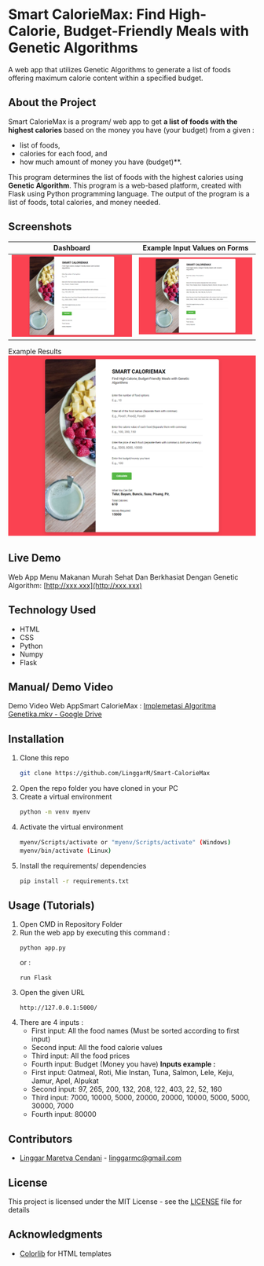 # Smart CalorieMax: Find High-Calorie, Budget-Friendly Meals with Genetic Algorithms
A web app that utilizes Genetic Algorithms to generate a list of foods offering maximum calorie content within a specified budget.

## About the Project
Smart CalorieMax is a program/ web app to get **a list of foods with the highest calories** based on the money you have (your budget) from a given :

  * list of foods,
  * calories for each food, and
  * how much amount of money you have (budget)**.

This program determines the list of foods with the highest calories using **Genetic Algorithm**. This program is a web-based platform, created with Flask using Python programming language. The output of the program is a list of foods, total calories, and money needed.

## Screenshots
  Dashboard | Example Input Values on Forms
  :-------------------------:|:-------------------------:
  ![Screenshots/1.%20Dashboard.png](Screenshots/1.%20Dashboard.png)  |  ![Screenshots/2.%20Input%20Form.png](Screenshots/2.%20Input%20Form.png)
  Example Results
  ![Screenshots/3.%20Result.png](Screenshots/3.%20Result.png)

## Live Demo
Web App Menu Makanan Murah Sehat Dan Berkhasiat Dengan Genetic Algorithm: [http://xxx.xxx](http://xxx.xxx)

## Technology Used
* HTML
* CSS
* Python
* Numpy
* Flask

## Manual/ Demo Video
Demo Video Web AppSmart CalorieMax : [Implemetasi Algoritma Genetika.mkv - Google Drive](https://drive.google.com/file/d/1K1WzoqYeEvU1BD8uuMkOEsGb2WLkBY6D/view)

## Installation

1. Clone this repo
   ```sh
   git clone https://github.com/LinggarM/Smart-CalorieMax
   ```
2. Open the repo folder you have cloned in your PC
3. Create a virtual environment
   ```sh
   python -m venv myenv
   ```
4. Activate the virtual environment
   ```sh
   myenv/Scripts/activate or "myenv/Scripts/activate" (Windows)
   myenv/bin/activate (Linux)
   ```
5. Install the requirements/ dependencies
   ```sh
   pip install -r requirements.txt
   ```

## Usage (Tutorials)

1. Open CMD in Repository Folder
2. Run the web app by executing this command :
   ```
   python app.py
   ```
   or :
   ```
   run Flask
   ```
3. Open the given URL
   ```
   http://127.0.0.1:5000/
   ```
5. There are 4 inputs :
    - First input: All the food names (Must be sorted according to first input)
    - Second input: All the food calorie values
    - Third input: All the food prices
    - Fourth input: Budget (Money you have)
    **Inputs example :**
    - First input: Oatmeal, Roti, Mie Instan, Tuna, Salmon, Lele, Keju, Jamur, Apel, Alpukat
    - Second input: 97, 265, 200, 132, 208, 122, 403, 22, 52, 160
    - Third input: 7000, 10000, 5000, 20000, 20000, 10000, 5000, 5000, 30000, 7000
    - Fourth input: 80000

## Contributors
* [Linggar Maretva Cendani](https://github.com/LinggarM) - [linggarmc@gmail.com](mailto:linggarmc@gmail.com)

## License
This project is licensed under the MIT License - see the [LICENSE](LICENSE) file for details

## Acknowledgments
* [Colorlib](https://colorlib.com/) for HTML templates
